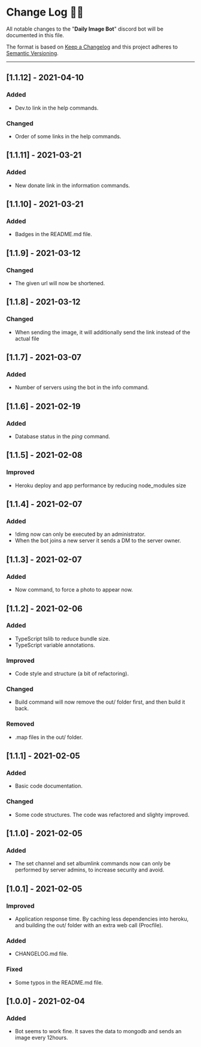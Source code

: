 # **Change Log** 📜📝

All notable changes to the "**Daily Image Bot**" discord bot will be documented in this file.

The format is based on [Keep a Changelog](https://keepachangelog.com/en/1.0.0/) and this project adheres
to [Semantic Versioning](https://semver.org/spec/v2.0.0.html).

---

## [**1.1.12**] - 2021-04-10

### Added

* Dev.to link in the help commands.

### Changed

* Order of some links in the help commands.

## [**1.1.11**] - 2021-03-21

### Added

* New donate link in the information commands.

## [**1.1.10**] - 2021-03-21

### Added

* Badges in the README.md file.

## [**1.1.9**] - 2021-03-12

### Changed

* The given url will now be shortened.

## [**1.1.8**] - 2021-03-12

### Changed

* When sending the image, it will additionally send the link instead of the actual file

## [**1.1.7**] - 2021-03-07

### Added

* Number of servers using the bot in the info command.

## [**1.1.6**] - 2021-02-19

### Added

* Database status in the *ping* command.

## [**1.1.5**] - 2021-02-08

### Improved

* Heroku deploy and app performance by reducing node_modules size

## [**1.1.4**] - 2021-02-07

### Added

* !dimg now can only be executed by an administrator.
* When the bot joins a new server it sends a DM to the server owner.

## [**1.1.3**] - 2021-02-07

### Added

* Now command, to force a photo to appear now.

## [**1.1.2**] - 2021-02-06

### Added

* TypeScript tslib to reduce bundle size.
* TypeScript variable annotations.

### Improved

* Code style and structure (a bit of refactoring).

### Changed

* Build command will now remove the out/ folder first, and then build it back.

### Removed

* .map files in the out/ folder.

## [**1.1.1**] - 2021-02-05

### Added

* Basic code documentation.

### Changed

* Some code structures. The code was refactored and slighty improved.

## [**1.1.0**] - 2021-02-05

### Added

* The set channel and set albumlink commands now can only be performed by server admins, to increase security and avoid.

## [**1.0.1**] - 2021-02-05

### Improved

* Application response time. By caching less dependencies into heroku, and building the out/ folder with an extra web
  call (Procfile).

### Added

* CHANGELOG.md file.

### Fixed

* Some typos in the README.md file.

## [**1.0.0**] - 2021-02-04

### Added

* Bot seems to work fine. It saves the data to mongodb and sends an image every 12hours.
